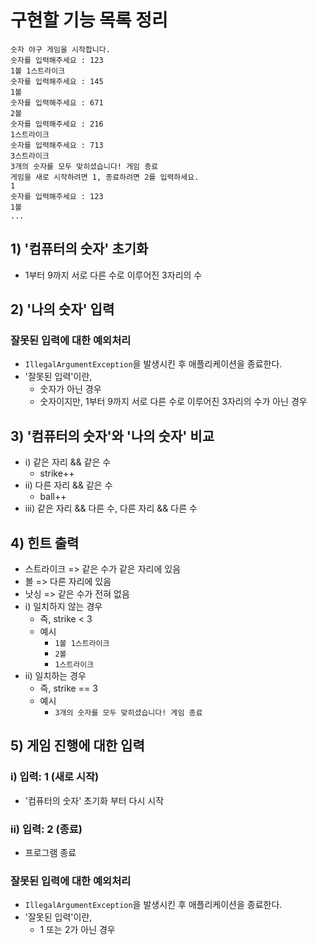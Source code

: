# 구현할 기능 목록 정리

```
숫자 야구 게임을 시작합니다.
숫자를 입력해주세요 : 123
1볼 1스트라이크
숫자를 입력해주세요 : 145
1볼
숫자를 입력해주세요 : 671
2볼
숫자를 입력해주세요 : 216
1스트라이크
숫자를 입력해주세요 : 713
3스트라이크
3개의 숫자를 모두 맞히셨습니다! 게임 종료
게임을 새로 시작하려면 1, 종료하려면 2를 입력하세요.
1
숫자를 입력해주세요 : 123
1볼
...
```

## 1) '컴퓨터의 숫자' 초기화
- 1부터 9까지 서로 다른 수로 이루어진 3자리의 수

## 2) '나의 숫자' 입력
### 잘못된 입력에 대한 예외처리
  - `IllegalArgumentException`을 발생시킨 후 애플리케이션을 종료한다.
  - '잘못된 입력'이란,
    - 숫자가 아닌 경우
    - 숫자이지만, 1부터 9까지 서로 다른 수로 이루어진 3자리의 수가 아닌 경우

## 3) '컴퓨터의 숫자'와 '나의 숫자' 비교
- i) 같은 자리 && 같은 수
  - strike++
- ii) 다른 자리 && 같은 수
  - ball++
- iii) 같은 자리 && 다른 수, 다른 자리 && 다른 수

## 4) 힌트 출력
- 스트라이크 => 같은 수가 같은 자리에 있음
- 볼 => 다른 자리에 있음
- 낫싱 => 같은 수가 전혀 없음
- i) 일치하지 않는 경우
  - 즉, strike < 3
  - 예시
    - `1볼 1스트라이크`
    - `2볼`
    - `1스트라이크`
- ii) 일치하는 경우
  - 즉, strike == 3
  - 예시
    - `3개의 숫자를 모두 맞히셨습니다! 게임 종료`

## 5) 게임 진행에 대한 입력
### i) 입력: 1 (새로 시작)
- '컴퓨터의 숫자' 초기화 부터 다시 시작
### ii) 입력: 2 (종료)
- 프로그램 종료
### 잘못된 입력에 대한 예외처리
- `IllegalArgumentException`을 발생시킨 후 애플리케이션을 종료한다.
- '잘못된 입력'이란,
  - 1 또는 2가 아닌 경우
